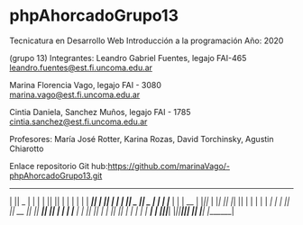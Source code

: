 # phpAhorcadoGrupo13
Tecnicatura en Desarrollo Web
Introducción a la programación 
Año: 2020


(grupo 13)
Integrantes:
Leandro Gabriel Fuentes, legajo FAI-465
leandro.fuentes@est.fi.uncoma.edu.ar 

Marina Florencia Vago, legajo FAI - 3080
marina.vago@est.fi.uncoma.edu.ar

Cintia Daniela, Sanchez Muños, legajo FAI - 1785
cintia.sanchez@est.fi.uncoma.edu.ar


Profesores:
María José Rotter, Karina Rozas, David Torchinsky, Agustin Chiarotto

Enlace repositorio Git hub:https://github.com/marinaVago/-phpAhorcadoGrupo13.git

 _______  ______    __   __  _______  _______    ____   _______ 
|       ||    _ |  |  | |  ||       ||       |  |    | |       |
|    ___||   | ||  |  | |  ||    _  ||   _   |   |   | |___    |
|   | __ |   |_||_ |  |_|  ||   |_| ||  | |  |   |   |  ___|   |
|   ||  ||    __  ||       ||    ___||  |_|  |   |   | |___    |
|   |_| ||   |  | ||       ||   |    |       |   |   |  ___|   |
|_______||___|  |_||_______||___|    |_______|   |___| |_______|
